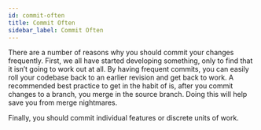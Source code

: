 ```yaml
---
id: commit-often
title: Commit Often
sidebar_label: Commit Often
---
```


There are a number of reasons why you should commit your changes frequently. First, we all have started developing something, only to find that it isn’t going to work out at all. By having frequent commits, you can easily roll your codebase back to an earlier revision and get back to work.  A recommended best practice to get in the habit of is, after you commit changes to a branch, you merge in the source branch.  Doing this will help save you from merge nightmares.

Finally, you should commit individual features or discrete units of work.
